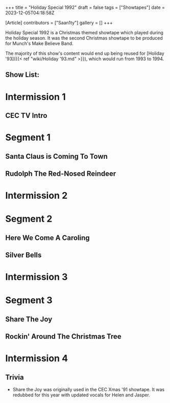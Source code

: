 +++
title = "Holiday Special 1992"
draft = false
tags = ["Showtapes"]
date = 2023-12-05T04:18:58Z

[Article]
contributors = ["Saan1ty"]
gallery = []
+++


Holiday Special 1992 is a Christmas themed showtape which played during the holiday season. It was the second Christmas showtape to be produced for Munch's Make Believe Band.

The majority of this show's content would end up being reused for [Holiday '93]({{< ref "wiki/Holiday '93.md" >}}), which would run from 1993 to 1994.

<h2> Show List: </h2>

# <b>Intermission 1</b>
## CEC TV Intro
# <b>Segment 1</b>
## Santa Claus is Coming To Town
## Rudolph The Red-Nosed Reindeer
# <b>Intermission 2</b>
# <b>Segment 2</b>
## Here We Come A Caroling
## Silver Bells
# <b>Intermission 3</b>
# <b>Segment 3</b>
## Share The Joy
## Rockin' Around The Christmas Tree
# <b>Intermission 4</b>

<h2> Trivia </h2>

* Share the Joy was originally used in the CEC Xmas '91 showtape. It was redubbed for this year with updated vocals for Helen and Jasper.